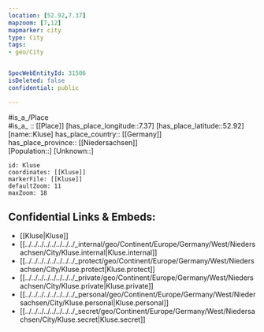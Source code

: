 ```yaml
---
location: [52.92,7.37] 
mapzoom: [7,12] 
mapmarker: city 
type: City
tags:
- geo/City


SpocWebEntityId: 31506
isDeleted: false
confidential: public

---
```

#is_a_/Place  
#is_a_ :: [[Place]] 
[has_place_longitude::7.37] 
[has_place_latitude::52.92] 
[name::Kluse] 
has_place_country:: [[Germany]]  
has_place_province:: [[Niedersachsen]]  
[Population::] 
[Unknown::] 


```leaflet
id: Kluse
coordinates: [[Kluse]] 
markerFile: [[Kluse]] 
defaultZoom: 11 
maxZoom: 18
```


## Confidential Links & Embeds: 
- [[Kluse|Kluse]]  
- [[../../../../../../../../_internal/geo/Continent/Europe/Germany/West/Niedersachsen/City/Kluse.internal|Kluse.internal]] 
- [[../../../../../../../../_protect/geo/Continent/Europe/Germany/West/Niedersachsen/City/Kluse.protect|Kluse.protect]] 
- [[../../../../../../../../_private/geo/Continent/Europe/Germany/West/Niedersachsen/City/Kluse.private|Kluse.private]] 
- [[../../../../../../../../_personal/geo/Continent/Europe/Germany/West/Niedersachsen/City/Kluse.personal|Kluse.personal]] 
- [[../../../../../../../../_secret/geo/Continent/Europe/Germany/West/Niedersachsen/City/Kluse.secret|Kluse.secret]] 
